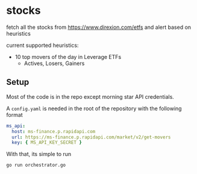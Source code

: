 # stocks

fetch all the stocks from https://www.direxion.com/etfs and alert based on heuristics

current supported heuristics:
 - 10 top movers of the day in Leverage ETFs
   - Actives, Losers, Gainers

## Setup
Most of the code is in the repo except morning star API credentials. 

A `config.yaml` is needed in the root of the repository with the following format

```yaml
ms_api:
  host: ms-finance.p.rapidapi.com
  url: https://ms-finance.p.rapidapi.com/market/v2/get-movers
  key: { MS_API_KEY_SECRET }
```

With that, its simple to run

```bash
go run orchestrator.go
```